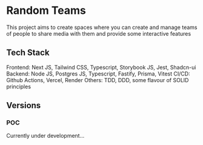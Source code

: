 # Random Teams

This project aims to create spaces where you can create and manage teams of people to share media with them and provide some interactive features

## Tech Stack

Frontend: Next JS, Tailwind CSS, Typescript, Storybook JS, Jest, Shadcn-ui
Backend: Node JS, Postgres JS, Typescript, Fastify, Prisma, Vitest
CI/CD: Github Actions, Vercel, Render
Others: TDD, DDD, some flavour of SOLID principles

## Versions

### POC

Currently under development...
